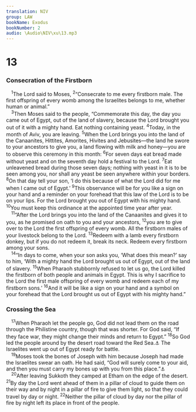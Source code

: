 ```yaml
---
translation: NIV
group: LAW
bookName: Exodus 
bookNumber: 2
audio: \Audio\NIV\xu\13.mp3
---
```


<div class="title"><h1>13</h1><h3>Consecration of the Firstborn </h3></div>
<span class="verse xu_13_1"> <sup>1</sup>The Lord said to Moses, </span>
<span class="verse xu_13_2"><sup>2</sup>“Consecrate to me every firstborn male. The first offspring of every womb among the Israelites belongs to me, whether human or animal.” <br/></span>
<span class="verse xu_13_3"> <sup>3</sup>Then Moses said to the people, “Commemorate this day, the day you came out of Egypt, out of the land of slavery, because the Lord brought you out of it with a mighty hand. Eat nothing containing yeast. </span>
<span class="verse xu_13_4"><sup>4</sup>Today, in the month of Aviv, you are leaving. </span>
<span class="verse xu_13_5"><sup>5</sup>When the Lord brings you into the land of the Canaanites, Hittites, Amorites, Hivites and Jebusites—the land he swore to your ancestors to give you, a land flowing with milk and honey—you are to observe this ceremony in this month: </span>
<span class="verse xu_13_6"><sup>6</sup>For seven days eat bread made without yeast and on the seventh day hold a festival to the Lord. </span>
<span class="verse xu_13_7"><sup>7</sup>Eat unleavened bread during those seven days; nothing with yeast in it is to be seen among you, nor shall any yeast be seen anywhere within your borders. </span>
<span class="verse xu_13_8"><sup>8</sup>On that day tell your son, ‘I do this because of what the Lord did for me when I came out of Egypt.’ </span>
<span class="verse xu_13_9"><sup>9</sup>This observance will be for you like a sign on your hand and a reminder on your forehead that this law of the Lord is to be on your lips. For the Lord brought you out of Egypt with his mighty hand. </span>
<span class="verse xu_13_10"><sup>10</sup>You must keep this ordinance at the appointed time year after year. <br/></span>
<span class="verse xu_13_11"> <sup>11</sup>“After the Lord brings you into the land of the Canaanites and gives it to you, as he promised on oath to you and your ancestors, </span>
<span class="verse xu_13_12"><sup>12</sup>you are to give over to the Lord the first offspring of every womb. All the firstborn males of your livestock belong to the Lord. </span>
<span class="verse xu_13_13"><sup>13</sup>Redeem with a lamb every firstborn donkey, but if you do not redeem it, break its neck. Redeem every firstborn among your sons. <br/></span>
<span class="verse xu_13_14"> <sup>14</sup>“In days to come, when your son asks you, ‘What does this mean?’ say to him, ‘With a mighty hand the Lord brought us out of Egypt, out of the land of slavery. </span>
<span class="verse xu_13_15"><sup>15</sup>When Pharaoh stubbornly refused to let us go, the Lord killed the firstborn of both people and animals in Egypt. This is why I sacrifice to the Lord the first male offspring of every womb and redeem each of my firstborn sons.’ </span>
<span class="verse xu_13_16"><sup>16</sup>And it will be like a sign on your hand and a symbol on your forehead that the Lord brought us out of Egypt with his mighty hand.” <br/></span>
<div class="title"><h3>Crossing the Sea </h3></div>
<span class="verse xu_13_17"> <sup>17</sup>When Pharaoh let the people go, God did not lead them on the road through the Philistine country, though that was shorter. For God said, “If they face war, they might change their minds and return to Egypt.” </span>
<span class="verse xu_13_18"><sup>18</sup>So God led the people around by the desert road toward the Red Sea.<a data-toggle="tooltip" data-placement="bottom" title="Or the Sea of Reeds">⚓</a> The Israelites went up out of Egypt ready for battle. <br/></span>
<span class="verse xu_13_19"> <sup>19</sup>Moses took the bones of Joseph with him because Joseph had made the Israelites swear an oath. He had said, “God will surely come to your aid, and then you must carry my bones up with you from this place.”<a data-toggle="tooltip" data-placement="bottom" title="See Gen. 50:25.">⚓</a><br/></span>
<span class="verse xu_13_20"> <sup>20</sup>After leaving Sukkoth they camped at Etham on the edge of the desert. </span>
<span class="verse xu_13_21"><sup>21</sup>By day the Lord went ahead of them in a pillar of cloud to guide them on their way and by night in a pillar of fire to give them light, so that they could travel by day or night. </span>
<span class="verse xu_13_22"><sup>22</sup>Neither the pillar of cloud by day nor the pillar of fire by night left its place in front of the people. <br/></span>

